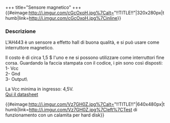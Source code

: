 +++
title="Sensore magnetico"
+++
{{\#eimage:<http://i.imgur.com/cGcOxoH.jpg%7Calt=>\"!!TITLE!!\"\|320x280px\|thumb\|link=<http://i.imgur.com/cGcOxoH.jpg%7Cinline>}}

### Descrizione

L\'AH443 è un sensore a effetto hall di buona qualità, e si può usare
come interruttore magnetico.

Il costo è di circa 1,5 \$ l\'uno e ne si possono utilizzare come
interruttori fine corsa. Guardando la faccia stampata con il codice, i
pin sono così disposti:\
1- Vcc\
2- Gnd\
3- Output\

La Vcc minima in ingresso: 4,5V.\
[Qui il
datasheet](http://www.fablabimperia.wiki/w/images/9/96/Ah443.pdf)

{{\#eimage:<http://i.imgur.com/Vz7GH0Z.jpg%7Calt=>\"!!TITLE!!\"\|640x480px\|thumb\|link=<http://i.imgur.com/Vz7GH0Z.jpg%7Cleft%7CTest>
di funzionamento con un calamita per hard disk}}
